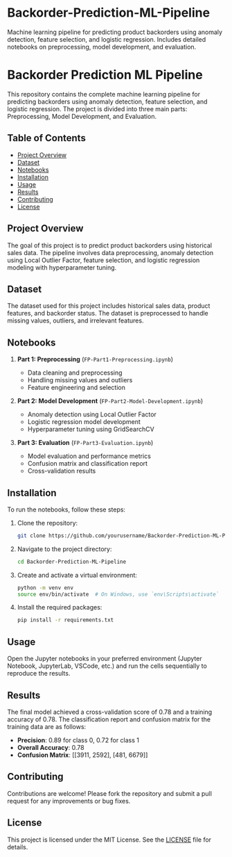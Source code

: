 # Backorder-Prediction-ML-Pipeline
Machine learning pipeline for predicting product backorders using anomaly detection, feature selection, and logistic regression. Includes detailed notebooks on preprocessing, model development, and evaluation.

# Backorder Prediction ML Pipeline

This repository contains the complete machine learning pipeline for predicting backorders using anomaly detection, feature selection, and logistic regression. The project is divided into three main parts: Preprocessing, Model Development, and Evaluation.

## Table of Contents
- [Project Overview](#project-overview)
- [Dataset](#dataset)
- [Notebooks](#notebooks)
- [Installation](#installation)
- [Usage](#usage)
- [Results](#results)
- [Contributing](#contributing)
- [License](#license)

## Project Overview
The goal of this project is to predict product backorders using historical sales data. The pipeline involves data preprocessing, anomaly detection using Local Outlier Factor, feature selection, and logistic regression modeling with hyperparameter tuning.

## Dataset
The dataset used for this project includes historical sales data, product features, and backorder status. The dataset is preprocessed to handle missing values, outliers, and irrelevant features.

## Notebooks
1. **Part 1: Preprocessing** (`FP-Part1-Preprocessing.ipynb`)
   - Data cleaning and preprocessing
   - Handling missing values and outliers
   - Feature engineering and selection

2. **Part 2: Model Development** (`FP-Part2-Model-Development.ipynb`)
   - Anomaly detection using Local Outlier Factor
   - Logistic regression model development
   - Hyperparameter tuning using GridSearchCV

3. **Part 3: Evaluation** (`FP-Part3-Evaluation.ipynb`)
   - Model evaluation and performance metrics
   - Confusion matrix and classification report
   - Cross-validation results

## Installation
To run the notebooks, follow these steps:

1. Clone the repository:
    ```bash
    git clone https://github.com/yourusername/Backorder-Prediction-ML-Pipeline.git
    ```

2. Navigate to the project directory:
    ```bash
    cd Backorder-Prediction-ML-Pipeline
    ```

3. Create and activate a virtual environment:
    ```bash
    python -m venv env
    source env/bin/activate  # On Windows, use `env\Scripts\activate`
    ```

4. Install the required packages:
    ```bash
    pip install -r requirements.txt
    ```

## Usage
Open the Jupyter notebooks in your preferred environment (Jupyter Notebook, JupyterLab, VSCode, etc.) and run the cells sequentially to reproduce the results.

## Results
The final model achieved a cross-validation score of 0.78 and a training accuracy of 0.78. The classification report and confusion matrix for the training data are as follows:

- **Precision**: 0.89 for class 0, 0.72 for class 1
- **Overall Accuracy**: 0.78
- **Confusion Matrix**: [[3911, 2592], [481, 6679]]

## Contributing
Contributions are welcome! Please fork the repository and submit a pull request for any improvements or bug fixes.

## License
This project is licensed under the MIT License. See the [LICENSE](LICENSE) file for details.
